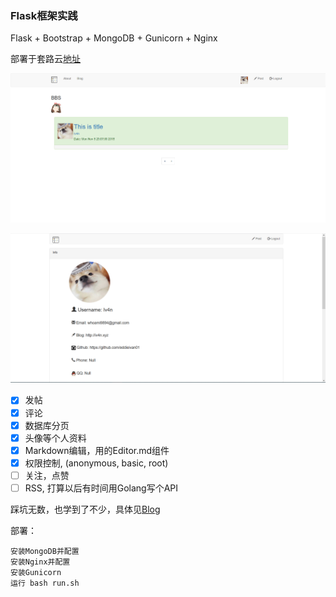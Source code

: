 ### Flask框架实践

Flask + Bootstrap + MongoDB + Gunicorn + Nginx

部署于套路云[地址](http://39.105.187.104)

![](https://github.com/EddieIvan01/Flask_BBS/blob/master/demo_img/1.png)

![](https://github.com/EddieIvan01/Flask_BBS/blob/master/demo_img/2.png)

- [x] 发帖
- [x] 评论
- [x] 数据库分页
- [x] 头像等个人资料
- [x] Markdown编辑，用的Editor.md组件
- [x] 权限控制, (anonymous, basic, root)
- [ ] 关注，点赞
- [ ] RSS, 打算以后有时间用Golang写个API

踩坑无数，也学到了不少，具体见[Blog](http://iv4n.xyz/flask-bbs)

部署：

```
安装MongoDB并配置
安装Nginx并配置
安装Gunicorn
运行 bash run.sh
```
